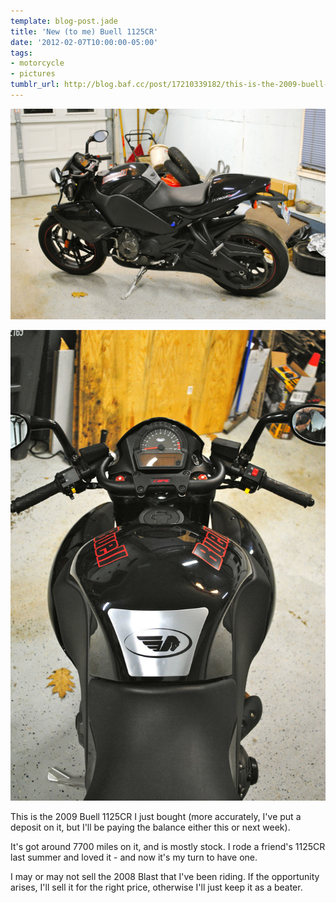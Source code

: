 ```yaml
---
template: blog-post.jade
title: 'New (to me) Buell 1125CR'
date: '2012-02-07T10:00:00-05:00'
tags:
- motorcycle
- pictures
tumblr_url: http://blog.baf.cc/post/17210339182/this-is-the-2009-buell-1125cr-i-just-bought-more
---
```


![2009 Buell 1125CR](tumblr_lz0a1eVi8T1qe3fazo1_1280.jpg)

![2009 Buell 1125CR](tumblr_lz0a1eVi8T1qe3fazo2_1280.jpg)

This is the 2009 Buell 1125CR I just bought (more accurately, I've put a deposit on it, but I'll be paying the balance either this or next week).

It's got around 7700 miles on it, and is mostly stock. I rode a friend's 1125CR last summer and loved it - and now it's my turn to have one.

I may or may not sell the 2008 Blast that I've been riding. If the opportunity arises, I'll sell it for the right price, otherwise I'll just keep it as a beater.